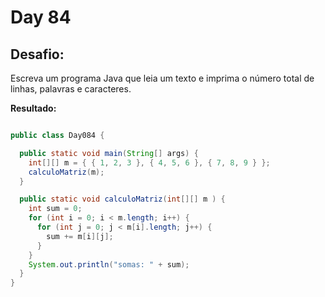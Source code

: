 # Day 84

## Desafio:

Escreva um programa Java que leia um texto e imprima o número total de linhas, palavras e caracteres.

**Resultado:**

```java

public class Day084 {

  public static void main(String[] args) {
    int[][] m = { { 1, 2, 3 }, { 4, 5, 6 }, { 7, 8, 9 } };
    calculoMatriz(m);
  }

  public static void calculoMatriz(int[][] m ) {
    int sum = 0;
    for (int i = 0; i < m.length; i++) {
      for (int j = 0; j < m[i].length; j++) {
        sum += m[i][j];
      }
    }
    System.out.println("somas: " + sum);
  }	
}

